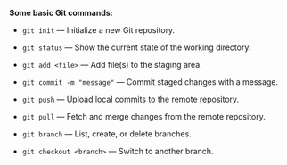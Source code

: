 **Some basic Git commands:**

- `git init` — Initialize a new Git repository.
    
- `git status` — Show the current state of the working directory.
    
- `git add <file>` — Add file(s) to the staging area.
    
- `git commit -m "message"` — Commit staged changes with a message.
    
- `git push` — Upload local commits to the remote repository.
    
- `git pull` — Fetch and merge changes from the remote repository.
    
- `git branch` — List, create, or delete branches.
    
- `git checkout <branch>` — Switch to another branch.